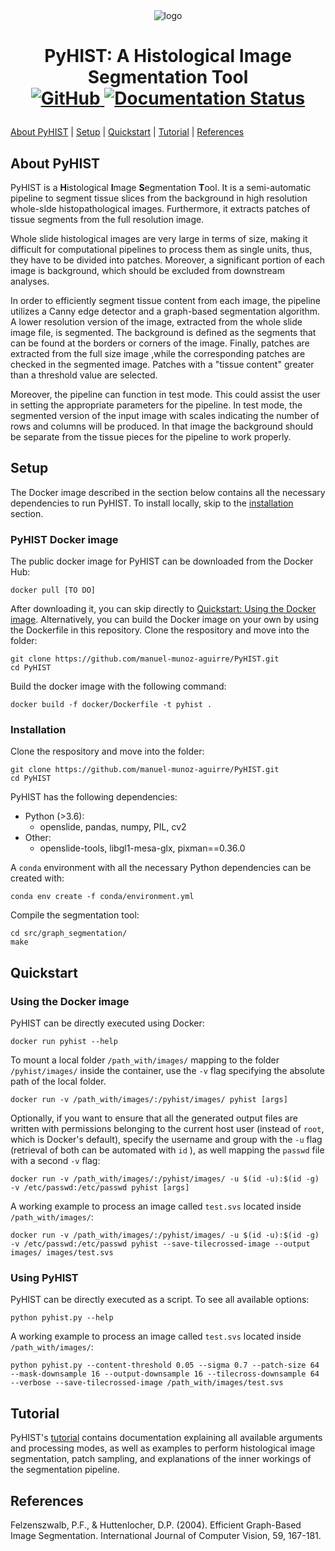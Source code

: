 <div align="center">
<img src="https://raw.githubusercontent.com/manuel-munoz-aguirre/PyHIST/master/docs/resources/pyhist293px.png" alt="logo"></img>
</div>

<h1 align="center">
<p>PyHIST: A Histological Image Segmentation Tool
<br>
<a href="https://github.com/manuel-munoz-aguirre/PyHIST/blob/master/LICENSE">
<img alt="GitHub" src="https://img.shields.io/badge/License-GPLv3-blue.svg">
</a>

<a href='https://pyhist.readthedocs.io/en/latest/?badge=latest'>
<img src='https://readthedocs.org/projects/pyhist/badge/?version=latest' alt='Documentation Status' />
</a>
</h1>

[About PyHIST](#about) | [Setup](#setup) | [Quickstart](#quickstart) | [Tutorial](#tutorial) | [References](#references)

## About PyHIST<a name="about"></a>

PyHIST is a **H**istological **I**mage **S**egmentation **T**ool. It is a semi-automatic pipeline to segment tissue slices from the background in high resolution whole-slde histopathological images. Furthermore, it extracts patches of tissue segments from the full resolution image. 

Whole slide histological images are very large in terms of size, making it difficult for computational pipelines to process them as single units, thus, they have to be divided into patches. Moreover, a significant portion of each image is background, which should be excluded from downstream analyses. 
    
In order to efficiently segment tissue content from each image, the pipeline utilizes a Canny edge detector and a graph-based segmentation algorithm. A lower resolution version of the image, extracted from the whole slide image file, is segmented. The background is defined as the segments that can be found at the borders or corners of the image. Finally, patches are extracted from the full size image ,while the corresponding patches are checked in the segmented image. Patches with a "tissue content" greater than a threshold value are selected.

Moreover, the pipeline can function in test mode. This could assist the user in setting the appropriate parameters for the pipeline. In test mode, the segmented version of the input image with scales indicating the number of rows and columns will be produced. In that image the background should be separate from the tissue pieces for the pipeline to work properly. 



## Setup<a name="setup"></a>
The Docker image described in the section below contains all the necessary dependencies to run PyHIST. To install locally, skip to the [installation](#installation) section.

### PyHIST Docker image
The public docker image for PyHIST can be downloaded from the Docker Hub:
```shell
docker pull [TO DO]
```

After downloading it, you can skip directly to [Quickstart: Using the Docker image](#usedocker). Alternatively, you can build the Docker image on your own by using the Dockerfile in this repository. Clone the respository and move into the folder:
```shell
git clone https://github.com/manuel-munoz-aguirre/PyHIST.git
cd PyHIST
```

Build the docker image with the following command:
```shell
docker build -f docker/Dockerfile -t pyhist .
```

### Installation<a name="installation"></a>
Clone the respository and move into the folder:
```shell
git clone https://github.com/manuel-munoz-aguirre/PyHIST.git
cd PyHIST
```

PyHIST has the following dependencies:
* Python (>3.6):
  * openslide, pandas, numpy, PIL, cv2
* Other:
  * openslide-tools, libgl1-mesa-glx, pixman==0.36.0

A `conda` environment with all the necessary Python dependencies can be created with:
```
conda env create -f conda/environment.yml
```

Compile the segmentation tool:
```
cd src/graph_segmentation/
make
```

## Quickstart<a name="quickstart"></a>
### Using the Docker image<a name="usedocker"></a>
PyHIST can be directly executed using Docker:
```shell
docker run pyhist --help
```

To mount a local folder `/path_with/images/` mapping to the folder `/pyhist/images/` inside the container, use the `-v` flag specifying the absolute path of the local folder. 
```shell
docker run -v /path_with/images/:/pyhist/images/ pyhist [args]
```

Optionally, if you want to ensure that all the generated output files are written with permissions belonging to the current host user (instead of `root`, which is Docker's default), specify the username and group with the `-u` flag (retrieval of both can be automated with `id` ), as well mapping the `passwd` file with a second `-v` flag: 
```shell
docker run -v /path_with/images/:/pyhist/images/ -u $(id -u):$(id -g) -v /etc/passwd:/etc/passwd pyhist [args]
```

A working example to process an image called `test.svs` located inside `/path_with/images/`:
```shell
docker run -v /path_with/images/:/pyhist/images/ -u $(id -u):$(id -g) -v /etc/passwd:/etc/passwd pyhist --save-tilecrossed-image --output images/ images/test.svs
```

### Using PyHIST
PyHIST can be directly executed as a script. 
To see all available options:
```
python pyhist.py --help
```

A working example to process an image called `test.svs` located inside `/path_with/images/`:
```
python pyhist.py --content-threshold 0.05 --sigma 0.7 --patch-size 64 --mask-downsample 16 --output-downsample 16 --tilecross-downsample 64 --verbose --save-tilecrossed-image /path_with/images/test.svs
```

## Tutorial <a name="tutorial"></a>
PyHIST's [tutorial](https://pyhist.readthedocs.io) contains documentation explaining all available arguments and processing modes, as well as examples to perform histological image segmentation, patch sampling, and explanations of the inner workings of the segmentation pipeline.


## References<a name="references"></a>
Felzenszwalb, P.F., & Huttenlocher, D.P. (2004). Efficient Graph-Based Image Segmentation. International Journal of Computer Vision, 59, 167-181.
